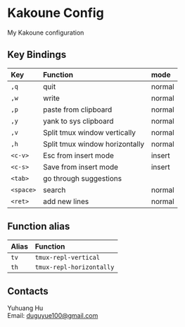 # Kakoune Config

My Kakoune configuration

## Key Bindings

|Key      |Function                       |mode   |
|:--------|:------------------------------|:------|
|`,q`     | quit                          | normal|
|`,w`     | write                         | normal|
|`,p`     | paste from clipboard          | normal|
|`,y`     | yank to sys clipboard         | normal|
|`,v`     | Split tmux window vertically  | normal|
|`,h`     | Split tmux window horizontally| normal|
|`<c-v>`  | Esc from insert mode          | insert|
|`<c-s>`  | Save from insert mode         | insert|
|`<tab>`  | go through suggestions        |       |
|`<space>`| search                        | normal|
|`<ret>`  | add new lines                 | normal|


## Function alias

|Alias|Function                |
|:----|:-----------------------|
|`tv` |`tmux-repl-vertical`    |
|`th` |`tmux-repl-horizontally`|

## Contacts

Yuhuang Hu  
Email: duguyue100@gmail.com
